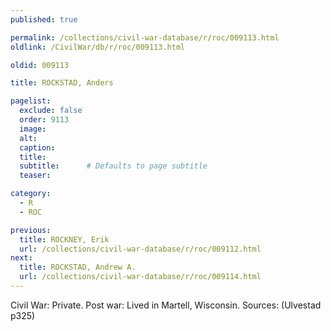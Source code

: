 ```yaml
---
published: true

permalink: /collections/civil-war-database/r/roc/009113.html
oldlink: /CivilWar/db/r/roc/009113.html

oldid: 009113

title: ROCKSTAD, Anders

pagelist:
  exclude: false
  order: 9113
  image: 
  alt:
  caption:
  title:
  subtitle:      # Defaults to page subtitle
  teaser:

category: 
  - R 
  - ROC

previous:
  title: ROCKNEY, Erik
  url: /collections/civil-war-database/r/roc/009112.html  
next:
  title: ROCKSTAD, Andrew A.
  url: /collections/civil-war-database/r/roc/009114.html   
---
```

Civil War: Private. Post war: Lived in Martell, Wisconsin. Sources: (Ulvestad p325)